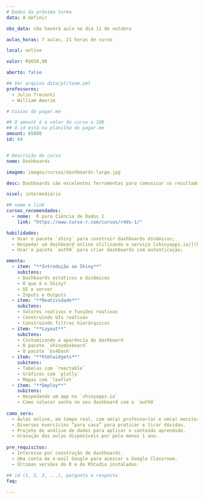 ```yaml
---
# Dados da próxima turma
data: A definir

obs_data: não haverá aula no dia 11 de outubro

aulas_horas: 7 aulas, 21 horas de curso

local: online

valor: R$650,00

aberto: false

## Ver arquivo data/pt/team.yml
professores:
  - Julio Trecenti
  - William Amorim

# Coisas do pagar.me

## O amount é o valor do curso x 100
## O id está na planilha do pagar.me
amount: 65000
id: 64


# Descrição do curso
nome: Dashboards

imagem: images/cursos/dashboards-large.jpg

desc: Dashboards são excelentes ferramentas para comunicar os resultados de análises de dados. No entanto, a sua criação depende muitas vezes de softwares proprietários pouco acessíveis ou de amplo conhecimento de desenvolvimento Web. A linguagem de programação R possui frameworks que nos permitem desenvolver dashboards estáticos ou dinâmicos, altamente customizáveis, que podem ser facilmente disponibilizados na internet e podem fazer uso de todo poder analítico do R.

nivel: intermediário

## nome e link
cursos_recomendados:
  - nome:  R para Ciência de Dados I
    link: "https://www.curso-r.com/cursos/r4ds-1/"

habilidades:
  - Usar o pacote `shiny` para construir dashboards dinâmicos;
  - Hospedar um dashboard online utilizando o serviço [shinyapps.io/](https://www.shinyapps.io/);
  - Usar o pacote `auth0` para criar dashboards com autenticação;

ementa:
  - item: "**Introdução ao Shiny**"
    subitens:
    - Dashboards estáticos e dinâmicos
    - O que é o Shiny?
    - UI e server
    - Inputs e Outputs
  - item: "**Reatividade**"
    subitens:
    - Valores reativos e funções reativas
    - Construindo UIs reativas
    - Construindo filtros hierárquicos
  - item: "**Layout**"
    subitens:
    - Costumizando a aparência do dashboard
    - O pacote `shinydasboard`
    - O pacote `bs4Dash`
  - item: "**htmlwidgets**"
    subitens:
    - Tabelas com `reactable`
    - Gráficos com `plotly`
    - Mapas com `leaflet`
  - item: "**Deploy**"
    subitens:
    - Hospedando um app no `shinyapps.io`
    - Como colocar senha no seu dashboard com o `auth0`
    
como_sera: 
  - Aulas online, em tempo real, com um(a) professor(a) e um(a) monitor(a).
  - Diversos exercícios “para casa” para praticar e tirar dúvidas.
  - Projeto de análise de dados para aplicar o conteúdo aprendido.
  - Gravação das aulas disponíveis por pelo menos 1 ano.
  
pre_requisitos: 
  - Interesse por construção de dashboards.
  - Uma conta de e-mail Google para acessar o Google Classroom.
  - Últimas versões do R e do RStudio instaladas.

## id (1, 2, 3, ...), pergunta e resposta
faq:
  
---
```


